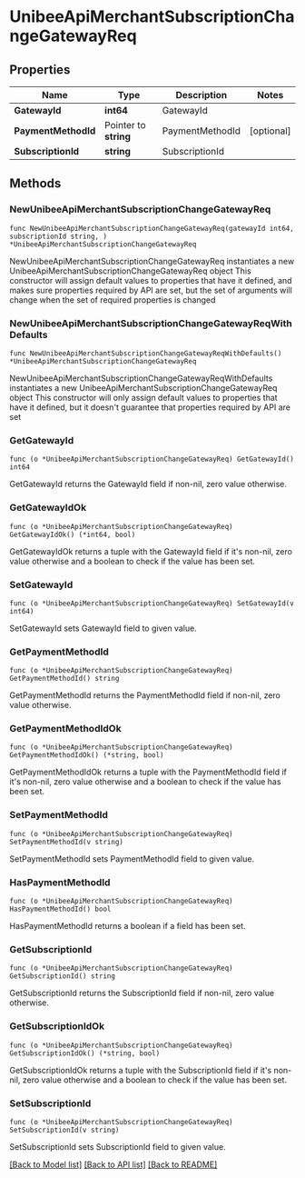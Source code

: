 # UnibeeApiMerchantSubscriptionChangeGatewayReq

## Properties

Name | Type | Description | Notes
------------ | ------------- | ------------- | -------------
**GatewayId** | **int64** | GatewayId | 
**PaymentMethodId** | Pointer to **string** | PaymentMethodId | [optional] 
**SubscriptionId** | **string** | SubscriptionId | 

## Methods

### NewUnibeeApiMerchantSubscriptionChangeGatewayReq

`func NewUnibeeApiMerchantSubscriptionChangeGatewayReq(gatewayId int64, subscriptionId string, ) *UnibeeApiMerchantSubscriptionChangeGatewayReq`

NewUnibeeApiMerchantSubscriptionChangeGatewayReq instantiates a new UnibeeApiMerchantSubscriptionChangeGatewayReq object
This constructor will assign default values to properties that have it defined,
and makes sure properties required by API are set, but the set of arguments
will change when the set of required properties is changed

### NewUnibeeApiMerchantSubscriptionChangeGatewayReqWithDefaults

`func NewUnibeeApiMerchantSubscriptionChangeGatewayReqWithDefaults() *UnibeeApiMerchantSubscriptionChangeGatewayReq`

NewUnibeeApiMerchantSubscriptionChangeGatewayReqWithDefaults instantiates a new UnibeeApiMerchantSubscriptionChangeGatewayReq object
This constructor will only assign default values to properties that have it defined,
but it doesn't guarantee that properties required by API are set

### GetGatewayId

`func (o *UnibeeApiMerchantSubscriptionChangeGatewayReq) GetGatewayId() int64`

GetGatewayId returns the GatewayId field if non-nil, zero value otherwise.

### GetGatewayIdOk

`func (o *UnibeeApiMerchantSubscriptionChangeGatewayReq) GetGatewayIdOk() (*int64, bool)`

GetGatewayIdOk returns a tuple with the GatewayId field if it's non-nil, zero value otherwise
and a boolean to check if the value has been set.

### SetGatewayId

`func (o *UnibeeApiMerchantSubscriptionChangeGatewayReq) SetGatewayId(v int64)`

SetGatewayId sets GatewayId field to given value.


### GetPaymentMethodId

`func (o *UnibeeApiMerchantSubscriptionChangeGatewayReq) GetPaymentMethodId() string`

GetPaymentMethodId returns the PaymentMethodId field if non-nil, zero value otherwise.

### GetPaymentMethodIdOk

`func (o *UnibeeApiMerchantSubscriptionChangeGatewayReq) GetPaymentMethodIdOk() (*string, bool)`

GetPaymentMethodIdOk returns a tuple with the PaymentMethodId field if it's non-nil, zero value otherwise
and a boolean to check if the value has been set.

### SetPaymentMethodId

`func (o *UnibeeApiMerchantSubscriptionChangeGatewayReq) SetPaymentMethodId(v string)`

SetPaymentMethodId sets PaymentMethodId field to given value.

### HasPaymentMethodId

`func (o *UnibeeApiMerchantSubscriptionChangeGatewayReq) HasPaymentMethodId() bool`

HasPaymentMethodId returns a boolean if a field has been set.

### GetSubscriptionId

`func (o *UnibeeApiMerchantSubscriptionChangeGatewayReq) GetSubscriptionId() string`

GetSubscriptionId returns the SubscriptionId field if non-nil, zero value otherwise.

### GetSubscriptionIdOk

`func (o *UnibeeApiMerchantSubscriptionChangeGatewayReq) GetSubscriptionIdOk() (*string, bool)`

GetSubscriptionIdOk returns a tuple with the SubscriptionId field if it's non-nil, zero value otherwise
and a boolean to check if the value has been set.

### SetSubscriptionId

`func (o *UnibeeApiMerchantSubscriptionChangeGatewayReq) SetSubscriptionId(v string)`

SetSubscriptionId sets SubscriptionId field to given value.



[[Back to Model list]](../README.md#documentation-for-models) [[Back to API list]](../README.md#documentation-for-api-endpoints) [[Back to README]](../README.md)


